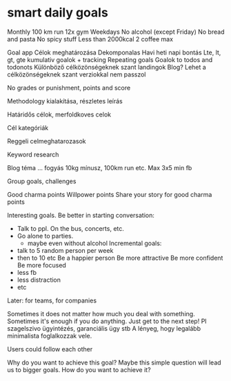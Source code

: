 # smart daily goals

Monthly
  100 km run
  12x gym
Weekdays
 No alcohol (except Friday)
 No bread and pasta
 No spicy stuff
 Less than 2000kcal
 2 coffee max


Goal app
Célok meghatározása 
  Dekomponalas
    Havi heti napi bontás
Lte, lt, gt, gte kumulativ goalok + tracking
Repeating goals
Goalok to todos and todonots
Különböző célközönségeknek szant landingok
Blog? Lehet a célközönségeknek szant verziokkal nem passzol

No grades or punishment, points and score
 
Methodology kialakítása, részletes leírás 

Határidős célok, merfoldkoves celok

Cél kategóriák

Reggeli celmeghatarozasok


Keyword research


Blog téma ... fogyás 10kg mínusz, 100km run etc.
Max 3x5 min fb


Group goals, challenges 


Good charma points
Willpower points
Share your story for good charma points


Interesting goals.
Be better in starting conversation:
  - Talk to ppl. On the bus, concerts, etc.
  - Go alone to parties.
    - maybe even without alcohol 
Incremental goals:
 - talk to 5 random person per week
 - then to 10 etc
Be a happier person
Be more attractive 
Be more confident
Be more focused
 - less fb
 - less distraction 
 - etc


Later: for teams, for companies


Sometimes it does not matter how much you deal with something. Sometimes it's enough if you do anything. Just get to the next step!
 Pl szagelszivo ügyintézés, garanciális ügy stb
 A lényeg, hogy legalább minimalista foglalkozzak vele.


Users could follow each other 



Why do you want to achieve this goal? Maybe this simple question will lead us to bigger goals.
How do you want to achieve it?
